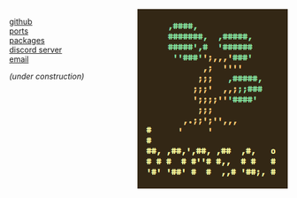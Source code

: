 <img align="right" src="res/bonsai.png">

[github](http://github.com/mitchweaver/bonsai)  
[ports](http://github.com/mitchweaver/bonsai/tree/master/ports)  
[packages](http://bonsai-linux.org/pkgs)  
[discord server](http://discord.gg/FwbTB9R)  
[email](dev@bonsai-linux.org)

*(under construction)*
